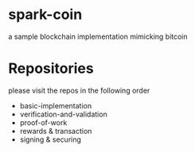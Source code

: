 # spark-coin
a sample blockchain implementation mimicking bitcoin 

# Repositories
please visit the repos in the following order

- basic-implementation
- verification-and-validation
- proof-of-work
- rewards & transaction
- signing & securing